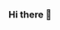 ### Hi there 👋

<!--
**MDAStanford/MDAStanford** is a ✨ _special_ ✨ repository because its `README.md` (this file) appears on your GitHub profile.

[MS_CV.pdf](https://github.com/MDAStanford/MDAStanford/files/8236724/MS_CV.pdf)



Here are some ideas to get you started:

- 🔭 I’m currently working on ...
- 🌱 I’m currently learning ...
- 👯 I’m looking to collaborate on ...
- 🤔 I’m looking for help with ...
- 💬 Ask me about ...
- 📫 How to reach me: ...
- 😄 Pronouns: ...
- ⚡ Fun fact: ...
-->
